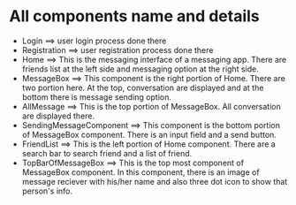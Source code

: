 # All components name and details
* Login ==> user login process done there
* Registration ==> user registration process done there
* Home ==> This is the messaging interface of a messaging app. There are friends list at the left side and messaging option at the right side.
* MessageBox ==> This component is the right portion of Home. There are two portion here. At the top, conversation are displayed and at the bottom there is message sending option.
* AllMessage ==> This is the top portion of MessageBox. All conversation are displayed there.
* SendingMessageComponent ==> This component is the bottom portion of MessageBox component. There is an input field and a send button.
* FriendList ==> This is the left portion of Home component. There are a search bar to search friend and a list of friend.
* TopBarOfMessageBox ==> This is the top most component of MessageBox component. In this component, there is an image of message reciever with his/her name and also three dot icon to show that person's info. 